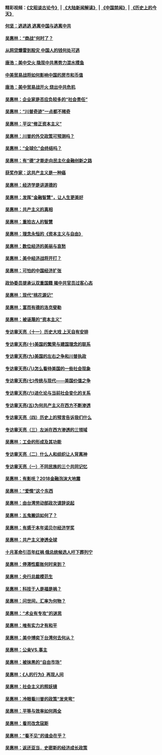 #### 精彩视频：[《文昭谈古论今》](https://github.com/gfw-breaker/wenzhao/blob/master/README.md?t=11200931) | [《大陆新闻解读》](https://github.com/gfw-breaker/ntdtv-comedy/blob/master/README.md?t=11200931) | [《中国禁闻》](https://github.com/gfw-breaker/ntdtv-news/blob/master/README.md?t=11200931) | [《历史上的今天》](https://github.com/gfw-breaker/today-in-history/blob/master/README.md?t=11200931) 

#### [何坚：逃逃逃 逃离中国与逃离中共](../pages/nsc423/n10592891.md?t=11200931) 

#### [吴惠林：“商战”何时了？](../pages/nsc423/n10573558.md?t=11200931) 

#### [从网贷爆雷到股灾 中国人的钱何处可逃](../pages/nsc423/n10572800.md?t=11200931) 

#### [唐浩：美中交火 隐现中共黑势力混水摸鱼](../pages/nsc423/n10544040.md?t=11200931) 

#### [中美贸易战将如何影响中国的房市和币值](../pages/nsc423/n10543697.md?t=11200931) 

#### [唐浩：美中贸易战开火 烧出中共危机](../pages/nsc423/n10540126.md?t=11200931) 

#### [吴惠林：企业家是否应负较多的“社会责任”](../pages/nsc423/n10535022.md?t=11200931) 

#### [吴惠林：“川普奇迹”一点都不稀奇](../pages/nsc423/n10512808.md?t=11200931) 

#### [吴惠林：平议“修正资本主义”](../pages/nsc423/n10495724.md?t=11200931) 

#### [吴惠林：川普的外交政策可预测吗？](../pages/nsc423/n10462387.md?t=11200931) 

#### [吴惠林：“全球化”会终结吗？](../pages/nsc423/n10452838.md?t=11200931) 

#### [吴惠林：有“德”才能走向民主化金融创新之路](../pages/nsc423/n10432292.md?t=11200931) 

#### [获奖作家：这共产主义是一种癌](../pages/nsc423/n10431541.md?t=11200931) 

#### [吴惠林：经济学是讲道德的](../pages/nsc423/n10398014.md?t=11200931) 

#### [吴惠林：发挥“金融智慧”，让人生更美好](../pages/nsc423/n10375019.md?t=11200931) 

#### [吴惠林：共产主义的真相](../pages/nsc423/n10351394.md?t=11200931) 

#### [吴惠林：重拾古人的智慧](../pages/nsc423/n10337691.md?t=11200931) 

#### [吴惠林：理念永恒的《资本主义与自由》](../pages/nsc423/n10316274.md?t=11200931) 

#### [吴惠林：数位经济的美丽与哀愁](../pages/nsc423/n10292946.md?t=11200931) 

#### [吴惠林：美中经济战将开打？](../pages/nsc423/n10258825.md?t=11200931) 

#### [吴惠林：可怕的中国经济扩张](../pages/nsc423/n10219147.md?t=11200931) 

#### [政协委员提承认双重国籍 揭中共官员过客心态](../pages/nsc423/n10208809.md?t=11200931) 

#### [吴惠林：现代“桃花源记”](../pages/nsc423/n10185234.md?t=11200931) 

#### [吴惠林：富而有德的洛克斐勒](../pages/nsc423/n10142264.md?t=11200931) 

#### [吴惠林：被诬蔑的“资本主义”](../pages/nsc423/n10124816.md?t=11200931) 

#### [专访章天亮（十一）历史大戏 上天自有安排](../pages/nsc423/n10094905.md?t=11200931) 

#### [专访章天亮(十)美国的繁荣与建国理念的联系](../pages/nsc423/n10094899.md?t=11200931) 

#### [专访章天亮(九)美国的左右之争和川普执政](../pages/nsc423/n10094889.md?t=11200931) 

#### [专访章天亮(八)怎么看待美国的一些社会现象](../pages/nsc423/n10094857.md?t=11200931) 

#### [专访章天亮(七)传统与现代——美国价值之争](../pages/nsc423/n10093140.md?t=11200931) 

#### [专访章天亮(六)进化论与当前社会变化的关系](../pages/nsc423/n10092036.md?t=11200931) 

#### [专访章天亮(五)为何共产主义在西方不断渗透](../pages/nsc423/n10083620.md?t=11200931) 

#### [专访章天亮（四）历史上的预言告诉我们什么](../pages/nsc423/n10083606.md?t=11200931) 

#### [专访章天亮（三）左派在西方渗透的三领域](../pages/nsc423/n10081115.md?t=11200931) 

#### [吴惠林：工会的形成及其功能](../pages/nsc423/n10080633.md?t=11200931) 

#### [专访章天亮（二）什么人和组织让人背离神](../pages/nsc423/n10076637.md?t=11200931) 

#### [专访章天亮（一）不同民族的三个共同记忆](../pages/nsc423/n10074188.md?t=11200931) 

#### [吴惠林：有影呒？2018金融泡沫大地震](../pages/nsc423/n10040534.md?t=11200931) 

#### [吴惠林：“爱情”这个东西](../pages/nsc423/n10019423.md?t=11200931) 

#### [吴惠林：由台湾劳动部政次请辞说起](../pages/nsc423/n9979679.md?t=11200931) 

#### [吴惠林：五鬼搬运如何了？](../pages/nsc423/n9925338.md?t=11200931) 

#### [吴惠林：有感于本年诺贝尔经济学奖](../pages/nsc423/n9871883.md?t=11200931) 

#### [吴惠林：共产主义渗透全球](../pages/nsc423/n9812748.md?t=11200931) 

#### [十月革命引百年红祸 俄总统候选人吁下葬列宁](../pages/nsc423/n9810182.md?t=11200931) 

#### [吴惠林：停滞性膨胀何时来到？](../pages/nsc423/n9764136.md?t=11200931) 

#### [吴惠林：央行总裁模范生](../pages/nsc423/n9728134.md?t=11200931) 

#### [吴惠林：科技于人是福是祸？](../pages/nsc423/n9672982.md?t=11200931) 

#### [吴惠林：问世间，汇率为何物？](../pages/nsc423/n9621788.md?t=11200931) 

#### [吴惠林：“术业有专攻”的迷思](../pages/nsc423/n9580363.md?t=11200931) 

#### [吴惠林：唯有实力才有和平](../pages/nsc423/n9529599.md?t=11200931) 

#### [吴惠林：美中博奕下台湾何去何从？](../pages/nsc423/n9483598.md?t=11200931) 

#### [吴惠林：公亲VS.事主](../pages/nsc423/n9425637.md?t=11200931) 

#### [吴惠林：被抹黑的“自由市场”](../pages/nsc423/n9351545.md?t=11200931) 

#### [吴惠林：《人的行为》再现人间](../pages/nsc423/n9296339.md?t=11200931) 

#### [吴惠林：社会主义的照妖镜](../pages/nsc423/n9243460.md?t=11200931) 

#### [吴惠林：冷眼看川普的政策“发夹弯”](../pages/nsc423/n9120684.md?t=11200931) 

#### [吴惠林：平等与效率如何两全](../pages/nsc423/n9075430.md?t=11200931) 

#### [吴惠林：看司改念寇斯](../pages/nsc423/n9024915.md?t=11200931) 

#### [吴惠林：“看不见”的谁会在乎？](../pages/nsc423/n8977488.md?t=11200931) 

#### [吴惠林：返还亚当．史密斯的经济成长政策](../pages/nsc423/n8931896.md?t=11200931) 

